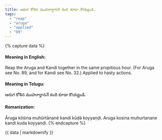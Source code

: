```yaml
---
title: ఆరుగ కోశిన ముహూర్తాననే కంది కూడా కొయ్యండి.
tags:
  - "reap"
  - "aruga"
  - "applied"
  - "89"
---
```


{% capture data %}
#### Meaning in English:
Reap the Aruga and Kandi together in the same propitious hour.
(For Aruga see No. 89, and for Kandi see No. 32.)
Applied to hasty actions.

#### Meaning in Telugu:
ఆరుగ కోశిన ముహూర్తాననే కంది కూడా కొయ్యండి.

#### Romanization:
Āruga kōśina muhūrtānanē kandi kūḍā koyyaṇḍi.
Aruga kosina muhurtanane kandi kuda koyyandi.
{% endcapture %}

{{ data | markdownify }}

